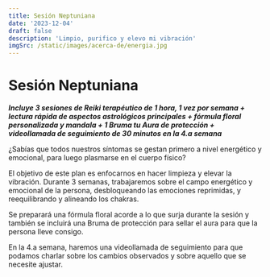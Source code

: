 ```yaml
---
title: Sesión Neptuniana
date: '2023-12-04'
draft: false
description: 'Limpio, purifico y elevo mi vibración'
imgSrc: /static/images/acerca-de/energia.jpg
---
```


# Sesión Neptuniana

**_Incluye 3 sesiones de Reiki terapéutico de 1 hora, 1 vez por semana + lectura rápida de aspectos astrológicos principales + fórmula floral personalizada y mandala + 1 Bruma tu Aura de protección + videollamada de seguimiento de 30 minutos en la 4.a semana_**

¿Sabías que todos nuestros síntomas se gestan primero a nivel energético y emocional, para luego plasmarse en el cuerpo físico?

El objetivo de este plan es enfocarnos en hacer limpieza y elevar la vibración. Durante 3 semanas, trabajaremos sobre el campo energético y emocional de la persona, desbloqueando las emociones reprimidas, y reequilibrando y alineando los chakras.

Se preparará una fórmula floral acorde a lo que surja durante la sesión y también se incluirá una Bruma de protección para sellar el aura para que la persona lleve consigo.

En la 4.a semana, haremos una videollamada de seguimiento para que podamos charlar sobre los cambios observados y sobre aquello que se necesite ajustar.
